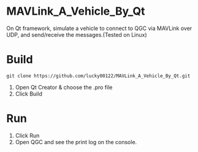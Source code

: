 # MAVLink_A_Vehicle_By_Qt
On Qt framework, simulate a vehicle to connect to QGC via MAVLink over UDP, and send/receive the messages.(Tested on Linux)

Build
====

```
git clone https://github.com/lucky00122/MAVLink_A_Vehicle_By_Qt.git
```
1. Open Qt Creator & choose the .pro file
2. Click Build

Run
====

1. Click Run
2. Open QGC and see the print log on the console.
